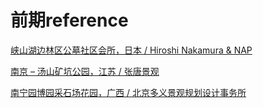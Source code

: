 # 前期reference
[峡山湖边林区公墓社区会所，日本 / Hiroshi Nakamura & NAP](https://www.gooood.cn/sayama-lakeside-cemetery-community-hall.htm)

[南京 – 汤山矿坑公园，江苏 / 张唐景观](https://www.gooood.cn/nanjing-tangshan-quarry-park-china-by-zt-studio.htm)

[南宁园博园采石场花园，广西 / 北京多义景观规划设计事务所](https://www.gooood.cn/quarry-gardens-in-nanning-garden-expo-park-by-atelier-dyjg.htm)


